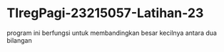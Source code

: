 # TIregPagi-23215057-Latihan-23
program ini berfungsi untuk membandingkan besar kecilnya antara dua bilangan
